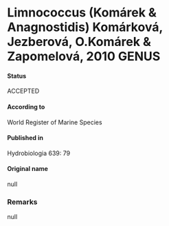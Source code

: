 # Limnococcus (Komárek & Anagnostidis) Komárková, Jezberová, O.Komárek & Zapomelová, 2010 GENUS

#### Status
ACCEPTED

#### According to
World Register of Marine Species

#### Published in
Hydrobiologia 639: 79

#### Original name
null

### Remarks
null